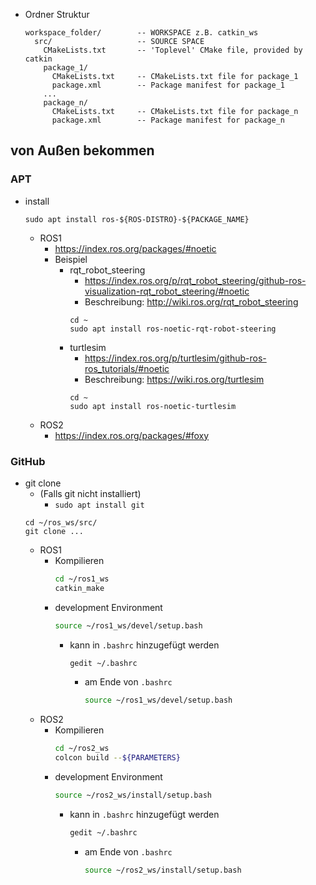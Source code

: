 - Ordner Struktur 
	```
	workspace_folder/        -- WORKSPACE z.B. catkin_ws
	  src/                   -- SOURCE SPACE
	    CMakeLists.txt       -- 'Toplevel' CMake file, provided by catkin
	    package_1/
	      CMakeLists.txt     -- CMakeLists.txt file for package_1
	      package.xml        -- Package manifest for package_1
	    ...
	    package_n/
	      CMakeLists.txt     -- CMakeLists.txt file for package_n
	      package.xml        -- Package manifest for package_n
	```

## von Außen bekommen 
### APT 


- install 
	```ROS
	sudo apt install ros-${ROS-DISTRO}-${PACKAGE_NAME}
	```
	- ROS1 
		- https://index.ros.org/packages/#noetic 
		- Beispiel 
			- rqt_robot_steering 
				- https://index.ros.org/p/rqt_robot_steering/github-ros-visualization-rqt_robot_steering/#noetic 
				- Beschreibung: http://wiki.ros.org/rqt_robot_steering 
				```ROS
				cd ~
				sudo apt install ros-noetic-rqt-robot-steering
				```
			- turtlesim 
				- https://index.ros.org/p/turtlesim/github-ros-ros_tutorials/#noetic 
				- Beschreibung: https://wiki.ros.org/turtlesim 
				```ROS
				cd ~
				sudo apt install ros-noetic-turtlesim
				```
	- ROS2 
		- https://index.ros.org/packages/#foxy 


### GitHub 
- git clone 
	- (Falls git nicht installiert) 
		- `sudo apt install git` 
	```ROS
	cd ~/ros_ws/src/
	git clone ...
	```
	- ROS1 
		- Kompilieren 
			```bash
			cd ~/ros1_ws
			catkin_make
			```
		- development Environment 
			```bash
			source ~/ros1_ws/devel/setup.bash
			```
			- kann in `.bashrc` hinzugefügt werden 
				```bash
				gedit ~/.bashrc
				```
				- am Ende von `.bashrc` 
					```bash
					source ~/ros1_ws/devel/setup.bash
					```
	- ROS2 
		- Kompilieren 
			```bash
			cd ~/ros2_ws
			colcon build --${PARAMETERS}
			```
		- development Environment 
			```bash
			source ~/ros2_ws/install/setup.bash
			```
			- kann in `.bashrc` hinzugefügt werden 
				```bash
				gedit ~/.bashrc
				```
				- am Ende von `.bashrc` 
					```bash
					source ~/ros2_ws/install/setup.bash
					```

